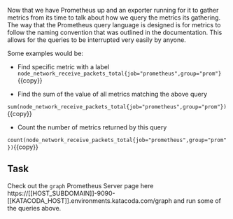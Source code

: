 Now that we have Prometheus up and an exporter running for it to gather metrics from its time to talk about how we query 
the metrics its gathering. The way that the Prometheus query language is designed is for metrics to follow the naming
convention that was outlined in the documentation. This allows for the queries to be interrupted very easily by anyone.

Some examples would be:

* Find specific metric with a label
`node_network_receive_packets_total{job="prometheus",group="prom"}`{{copy}}

* Find the sum of the value of all metrics matching the above query

`sum(node_network_receive_packets_total{job="prometheus",group="prom"})`{{copy}}

* Count the number of metrics returned by this query

`count(node_network_receive_packets_total{job="prometheus",group="prom"})`{{copy}}

## Task

Check out the `graph` Prometheus Server page here https://[[HOST_SUBDOMAIN]]-9090-[[KATACODA_HOST]].environments.katacoda.com/graph
and run some of the queries above. 
